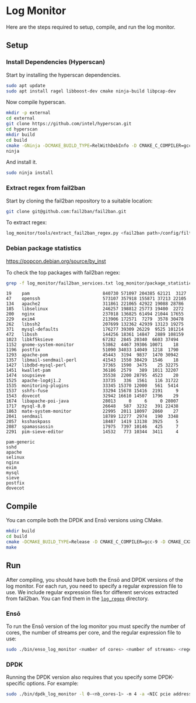 # Log Monitor

Here are the steps required to setup, compile, and run the log monitor.

## Setup
### Install Dependencies (Hyperscan)

Start by installing the hyperscan dependencies.

```bash
sudo apt update
sudo apt install ragel libboost-dev cmake ninja-build libpcap-dev
```

Now compile hyperscan.

```bash
mkdir -p external
cd external
git clone https://github.com/intel/hyperscan.git
cd hyperscan
mkdir build
cd build
cmake -GNinja -DCMAKE_BUILD_TYPE=RelWithDebInfo -D CMAKE_C_COMPILER=gcc-9 -D CMAKE_CXX_COMPILER=g++-9 ..
ninja
```

And install it.

```bash
sudo ninja install
```

### Extract regex from fail2ban

Start by cloning the fail2ban repository to a suitable location:

```bash
git clone git@github.com:fail2ban/fail2ban.git
```

To extract regex:

```bash
log_monitor/tools/extract_fail2ban_regex.py <fail2ban path>/config/filter.d log_monitor/tools/log_regex.txt
```

### Debian package statistics

https://popcon.debian.org/source/by_inst

To check the top packages with fail2ban regex:
```bash
grep -f log_monitor/fail2ban_services.txt log_monitor/package_statistics.txt | less
```

```
19    pam                            840730 571097 204385 62121  3127
47    openssh                        573107 357918 155871 37213 22105
134   apache2                        311861 221065 42922 19088 28786
185   libselinux                     246257 198812 25773 19400  2272
200   nginx                          237018 136825 61494 21044 17655
229   exim4                          213906 172571  7279  3578 30478
262   libssh2                        207699 132362 42939 13123 19275
371   mysql-defaults                 176277 39309 26229  9525 101214
472   libssh                         144256 18361 14847  2889 108159
1023  libkf5ksieve                   67282  2845 20340  6603 37494
1152  gnome-system-monitor           53862  4467 39306 10071    18
1196  postfix                        51090 34033 14049  1218  1790
1293  apache-pom                     45443  3194  9837  1470 30942
1357  libmail-sendmail-perl          41543  1550 38429  1546    18
1427  libdbd-mysql-perl              37365  1590  3475    25 32275
1451  kwallet-pam                    36186  2579   389  1011 32207
1474  soupsieve                      35538  2200 28795  4523    20
1525  apache-log4j1.2                33735   336  1561   116 31722
1535  monitoring-plugins             33345 15370 12000   561  5414
1537  sshfs-fuse                     33294 15678 15416  2191     9
1543  dovecot                        32942 16610 14507  1796    29
1674  libapache-poi-java             28013     0     6     0 28007
1717  mysql-8.0                      26648   587  3232   391 22438
1863  mate-system-monitor            22995  2011 18097  2860    27
2041  sendmail                       18789 12277  2974   190  3348
2057  ksshaskpass                    18487  1419 13138  3925     5
2087  spamassassin                   17975  7397 10146   425     7
2291  pim-sieve-editor               14532   773 10344  3411     4

pam-generic
sshd
apache
selinux
nginx
exim
mysql
sieve
postfix
dovecot
```

## Compile

You can compile both the DPDK and Ensō versions using CMake.

```bash
mkdir build
cd build
cmake -DCMAKE_BUILD_TYPE=Release -D CMAKE_C_COMPILER=gcc-9 -D CMAKE_CXX_COMPILER=g++-9 ..
make
```

## Run

After compiling, you should have both the Ensō and DPDK versions of the log monitor. For each run, you need to specify a regular expression file to use. We include regular expression files for different services extracted from fail2ban. You can find them in the [`log_regex`](log_regex) directory.

### Ensō

To run the Ensō version of the log monitor you must specify the number of cores, the number of streams per core, and the regular expression file to use:

```bash
sudo ./bin/enso_log_monitor <number of cores> <number of streams> <regex_file>
```

### DPDK

Running the DPDK version also requires that you specify some DPDK-specific options. For example:

```bash
sudo ./bin/dpdk_log_monitor -l 0-<nb_cores-1> -m 4 -a <NIC pcie address> -- <regex_file> --q-per-core <queues_per_core> --nb-streams <nb_streams>
```
